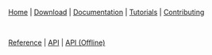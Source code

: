 [Home](https://diamondmvc.github.io/Diamond/) | [Download](https://diamondmvc.github.io/Diamond/download) | [Documentation](https://diamondmvc.github.io/Diamond/docs) | [Tutorials](https://diamondmvc.github.io/Diamond/tutorials) | [Contributing](https://diamondmvc.github.io/Diamond/contrbuting)

<br>

[Reference](https://diamondmvc.github.io/Diamond/docs/reference) | [API](https://diamondmvc.github.io/Diamond/docs/api) | [API (Offline)](https://diamondmvc.github.io/Diamond/docs/api/offline/diamond-apidocs.zip)

